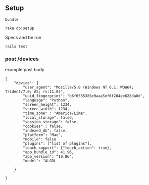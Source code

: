 ## Setup

```bundle```

```rake db:setup```

Specs and be run

```rails test```


### post /devices

example post body

```
{
	"device": {
		"user_agent": "Mozilla/5.0 (Windows NT 6.1; WOW64; Trident/7.0; AS; rv:11.0)",
		"uuid_fingerprint": "b6f6555386c9aaa5ef6f204ee828da8d",
		"language": "Python",
		"screen_height": 1234,
		"screen_width": 1234,
		"time_zone" : "America/Lima",
		"local_storage": false,
		"session_storage": false,
		"cookies" : false,
		"indexed_db": false,
		"platform": "Mac",
		"mobile": false
		"plugins": ["list of plugins"],
		"touch_support": {"touch_action": true},
		"app_bundle_id": 41.96,
 		"app_version": "19.86",
 		"model": "ALGOL

	}

}

```
